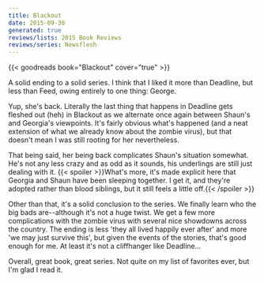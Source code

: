 ```yaml
---
title: Blackout
date: 2015-09-30
generated: true
reviews/lists: 2015 Book Reviews
reviews/series: Newsflesh
---
```

{{< goodreads book="Blackout" cover="true" >}}

A solid ending to a solid series. I think that I liked it more than Deadline, but less than Feed, owing entirely to one thing: George.  

Yup, she's back. Literally the last thing that happens in Deadline gets fleshed out (heh) in Blackout as we alternate once again between Shaun's and Georgia's viewpoints. It's fairly obvious what's happened (and a neat extension of what we already know about the zombie virus), but that doesn't mean I was still rooting for her nevertheless.  

<!--more-->

That being said, her being back complicates Shaun's situation somewhat. He's not any less crazy and as odd as it sounds, his underlings are still just dealing with it.  {{< spoiler >}}What's more, it's made explicit here that Georgia and Shaun have been sleeping together. I get it, and they're adopted rather than blood siblings, but it still feels a little off.{{< /spoiler >}}  

Other than that, it's a solid conclusion to the series. We finally learn who the big bads are--although it's not a huge twist. We get a few more complications with the zombie virus with several nice showdowns across the country. The ending is less 'they all lived happily ever after' and more 'we may just survive this', but given the events of the stories, that's good enough for me. At least it's not a cliffhanger like Deadline...  

Overall, great book, great series. Not quite on my list of favorites ever, but I'm glad I read it.


